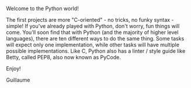Welcome to the Python world!

The first projects are more "C-oriented" - no tricks, no funky syntax - simple! If you've already played with Python, don't worry, fun things will come. You'll soon find that with Python (and the majority of higher level languages), there are ten different ways to do the same thing. Some tasks will expect only one implementation, while other tasks will have multiple possible implementations. Like C, Python also has a linter / style guide like Betty, called PEP8, also now known as PyCode.

Enjoy!

Guillaume
